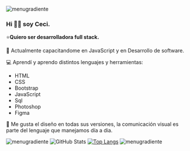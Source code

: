 
![menugradiente](https://user-images.githubusercontent.com/91616144/158722142-bda1de5d-9481-4d7c-838c-95e1d658e89c.png)
### Hi 👋🏼 soy Ceci.

⭐**Quiero ser desarrolladora full stack.**

🔹  Actualmente capacitandome en JavaScript y en Desarrollo de software.

💻  Aprendí y aprendo distintos lenguajes y herramientas:
- HTML
- CSS
- Bootstrap
- JavaScript
- Sql
- Photoshop
- Figma

🤍 Me gusta el diseño en todas sus versiones, la comunicación visual es parte del lenguaje que manejamos día a dia.

![menugradiente](https://user-images.githubusercontent.com/91616144/158722142-bda1de5d-9481-4d7c-838c-95e1d658e89c.png)
![GitHub Stats](https://github-readme-stats.vercel.app/api?username=CeciliaSalinas&theme=) [![Top Langs](https://github-readme-stats.vercel.app/api/top-langs/?username=CeciliaSalinas)](https://github.com/CeciliaSalinas/github-readme-stats)
![menugradiente](https://user-images.githubusercontent.com/91616144/158722142-bda1de5d-9481-4d7c-838c-95e1d658e89c.png)


